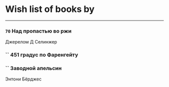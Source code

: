 # Wish list of books by [](https://plus.google.com/u/0/106033731903118559839/)
---

### `70` Над пропастью во ржи
Джерелом Д Селинжер

### `` 451 градус по Фаренгейту

### `` Заводной апельсин
Энтони Бёрджес

